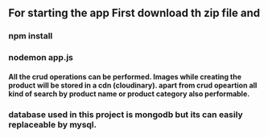 ## For starting the app First download th zip file and 

### npm install 
### nodemon app.js


#### All the crud operations can be performed. Images while creating the product will be stored in a cdn (cloudinary). apart from crud opeartion all kind of search by product name or product category also performable.

### database used in this project is mongodb but its can easily replaceable by mysql.

